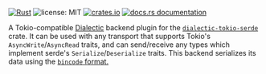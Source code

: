 [![Rust](https://github.com/boltlabs-inc/dialectic/actions/workflows/rust.yml/badge.svg)](https://github.com/boltlabs-inc/dialectic/actions/workflows/rust.yml)
![license: MIT](https://img.shields.io/github/license/boltlabs-inc/dialectic)
[![crates.io](https://img.shields.io/crates/v/dialectic-tokio-serde-bincode)](https://crates.io/crates/dialectic-tokio-serde-bincode)
[![docs.rs documentation](https://docs.rs/dialectic-tokio-serde-bincode/badge.svg)](https://docs.rs/dialectic-tokio-serde-bincode)

A Tokio-compatible [Dialectic](https://crates.io/crates/dialectic) backend plugin for the
[`dialectic-tokio-serde`](https://crates.io/crates/dialectic-tokio-serde) crate. It can be used with
any transport that supports Tokio's `AsyncWrite`/`AsyncRead` traits, and can send/receive any types
which implement serde's `Serialize`/`Deserialize` traits. This backend serializes its data using the
[`bincode` format.](https://crates.io/crates/bincode)